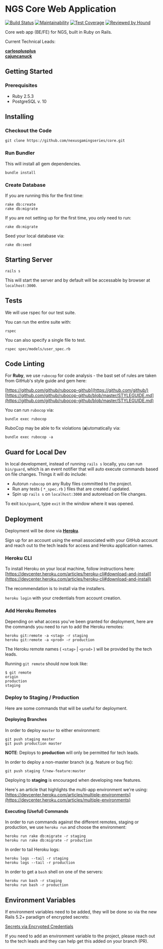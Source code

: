 # NGS Core Web Application
[![Build Status](https://travis-ci.org/nexusgamingseries/core.svg?branch=master)](https://travis-ci.org/nexusgamingseries/core) [![Maintainability](https://api.codeclimate.com/v1/badges/aa8b36f027a5ed9ac450/maintainability)](https://codeclimate.com/github/nexusgamingseries/core/maintainability) [![Test Coverage](https://api.codeclimate.com/v1/badges/aa8b36f027a5ed9ac450/test_coverage)](https://codeclimate.com/github/nexusgamingseries/core/test_coverage) [![Reviewed by Hound](https://img.shields.io/badge/Reviewed_by-Hound-8E64B0.svg)](https://houndci.com)

Core web app (BE/FE) for NGS, built in Ruby on Rails.

Current Technical Leads:

**[carlosplusplus](https://github.com/carlosplusplus)**  
**[cajuncanuck](https://github.com/cajuncanuck)**

## Getting Started

### Prerequisites
- Ruby 2.5.3
- PostgreSQL v. 10

## Installing

### Checkout the Code

```
git clone https://github.com/nexusgamingseries/core.git
```

### Run Bundler
This will install all gem dependencies.

```
bundle install
```

### Create Database
If you are running this for the first time:

```
rake db:create
rake db:migrate
```

If you are not setting up for the first time, you only need to run:

```
rake db:migrate
```

Seed your local database via:

```
rake db:seed
```

## Starting Server

```
rails s
```

This will start the server and by default will be accessable by browser at `localhost:3000`.


## Tests

We will use rspec for our test suite.

You can run the entire suite with:

```
rspec
```

You can also specify a single file to test.
```
rspec spec/models/user_spec.rb
```

## Code Linting

For **Ruby**, we use `rubocop` for code analysis - the bast set of rules are taken from GitHub's style guide and gem here:

[https://github.com/github/rubocop-github](https://github.com/github/)  
[https://github.com/github/rubocop-github/blob/master/STYLEGUIDE.md](https://github.com/github/rubocop-github/blob/master/STYLEGUIDE.md)

You can run `rubocop` via:

```
bundle exec rubocop
```

RuboCop may be able to fix violations (**a**)utomatically via:

```
bundle exec rubocop -a
```

## Guard for Local Dev

In local development, instead of running `rails s` locally, you can run `bin/guard`, which is an event notifier that will auto execute commands based on file changes. Things it will do include:

* Autorun `rubocop` on any Ruby files committed to the project.
* Run any tests ( `*_spec.rb` ) files that are created / updated.
* Spin up `rails s` on `localhost:3000` and autoreload on file changes.

To exit `bin/guard`, type `exit` in the window where it was opened.

## Deployment

Deployment will be done via **[Heroku](https://www.heroku.com/)**.

Sign up for an account using the email associated with your GitHub account and reach out to the tech leads for access and Heroku application names.

### Heroku CLI

To install Heroku on your local machine, follow instructions here:
[https://devcenter.heroku.com/articles/heroku-cli#download-and-install](https://devcenter.heroku.com/articles/heroku-cli#download-and-install)

The recommendation is to install via the installers.

`heroku login` with your credentials from account creation.

### Add Heroku Remotes

Depending on what access you've been granted for deployment, here are the commands you need to run to add the Heroku remotes:

```
heroku git:remote -a <stag> -r staging
heroku git:remote -a <prod> -r production
```

The Heroku remote names ( `<stag>` | `<prod>` ) will be provided by the tech leads.

Running `git remote` should now look like:

```
$ git remote
origin
production
staging
```

### Deploy to Staging / Production

Here are some commands that will be useful for deployment.

#### Deploying Branches

In order to deploy `master` to either environment:

```
git push staging master
git push production master
```

**NOTE**: Deploys to **production** will only be permitted for tech leads.

In order to deploy a non-master branch (e.g. feature or bug fix):

```
git push staging f/new-feature:master
```

Deploying to **staging** is encouraged when developing new features.

Here's an article that highlights the multi-app environment we're using:
[https://devcenter.heroku.com/articles/multiple-environments](https://devcenter.heroku.com/articles/multiple-environments)

#### Executing (Useful) Commands

In order to run commands against the different remotes, staging or production, we use `heroku run` and choose the environment:

```
heroku run rake db:migrate -r staging
heroku run rake db:migrate -r production
```

In order to tail Heroku logs:

```
heroku logs --tail -r staging
heroku logs --tail -r production
```

In order to get a `bash` shell on one of the servers:

```
heroku run bash -r staging
heroku run bash -r production
```

## Environment Variables

If environment variables need to be added, they will be done so via the new Rails 5.2+ paradigm of encrypted secrets:

[Secrets via Encrypted Credentials](https://medium.com/@jonathanmines/hiding-your-secrets-in-rails-5-using-credentials-e37174eede99)

If you need to add an environment variable to the project, please reach out to the tech leads and they can help get this added on your branch (PR).